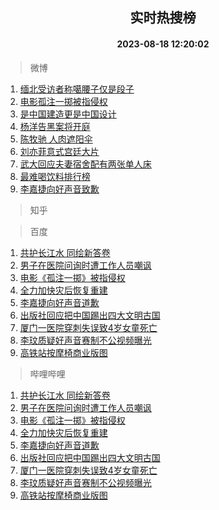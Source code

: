 <div align="center"><h2>实时热搜榜</h2><h4>2023-08-18 12:20:02</h4></div>

> 微博  

1. [缅北受访者称噶腰子仅是段子](https://s.weibo.com/weibo?q=%23%E7%BC%85%E5%8C%97%E5%8F%97%E8%AE%BF%E8%80%85%E7%A7%B0%E5%99%B6%E8%85%B0%E5%AD%90%E4%BB%85%E6%98%AF%E6%AE%B5%E5%AD%90%23&t=31&band_rank=1&Refer=top)<br />
2. [电影孤注一掷被指侵权](https://s.weibo.com/weibo?q=%23%E7%94%B5%E5%BD%B1%E5%AD%A4%E6%B3%A8%E4%B8%80%E6%8E%B7%E8%A2%AB%E6%8C%87%E4%BE%B5%E6%9D%83%23&t=31&band_rank=2&Refer=top)<br />
3. [是中国建造更是中国设计](https://s.weibo.com/weibo?q=%23%E6%98%AF%E4%B8%AD%E5%9B%BD%E5%BB%BA%E9%80%A0%E6%9B%B4%E6%98%AF%E4%B8%AD%E5%9B%BD%E8%AE%BE%E8%AE%A1%23&t=31&band_rank=3&Refer=top)<br />
4. [杨洋告黑案将开庭](https://s.weibo.com/weibo?q=%23%E6%9D%A8%E6%B4%8B%E5%91%8A%E9%BB%91%E6%A1%88%E5%B0%86%E5%BC%80%E5%BA%AD%23&t=31&band_rank=4&Refer=top)<br />
5. [陈牧驰 人肉遮阳伞](https://s.weibo.com/weibo?q=%E9%99%88%E7%89%A7%E9%A9%B0%20%E4%BA%BA%E8%82%89%E9%81%AE%E9%98%B3%E4%BC%9E&t=31&band_rank=5&Refer=top)<br />
6. [刘亦菲意式宫廷大片](https://s.weibo.com/weibo?q=%23%E5%88%98%E4%BA%A6%E8%8F%B2%E6%84%8F%E5%BC%8F%E5%AE%AB%E5%BB%B7%E5%A4%A7%E7%89%87%23&t=31&band_rank=6&Refer=top)<br />
7. [武大回应夫妻宿舍配有两张单人床](https://s.weibo.com/weibo?q=%23%E6%AD%A6%E5%A4%A7%E5%9B%9E%E5%BA%94%E5%A4%AB%E5%A6%BB%E5%AE%BF%E8%88%8D%E9%85%8D%E6%9C%89%E4%B8%A4%E5%BC%A0%E5%8D%95%E4%BA%BA%E5%BA%8A%23&t=31&band_rank=7&Refer=top)<br />
8. [最难喝饮料排行榜](https://s.weibo.com/weibo?q=%E6%9C%80%E9%9A%BE%E5%96%9D%E9%A5%AE%E6%96%99%E6%8E%92%E8%A1%8C%E6%A6%9C&t=31&band_rank=8&Refer=top)<br />
9. [李嘉捷向好声音致歉](https://s.weibo.com/weibo?q=%E6%9D%8E%E5%98%89%E6%8D%B7%E5%90%91%E5%A5%BD%E5%A3%B0%E9%9F%B3%E8%87%B4%E6%AD%89&t=31&band_rank=9&Refer=top)<br />

> 知乎  


> 百度  

1. [共护长江水 同绘新答卷](https://www.baidu.com/s?wd=%E5%85%B1%E6%8A%A4%E9%95%BF%E6%B1%9F%E6%B0%B4+%E5%90%8C%E7%BB%98%E6%96%B0%E7%AD%94%E5%8D%B7&sa=fyb_news&rsv_dl=fyb_news)<br />
2. [男子在医院问询时遭工作人员嘲讽](https://www.baidu.com/s?wd=%E7%94%B7%E5%AD%90%E5%9C%A8%E5%8C%BB%E9%99%A2%E9%97%AE%E8%AF%A2%E6%97%B6%E9%81%AD%E5%B7%A5%E4%BD%9C%E4%BA%BA%E5%91%98%E5%98%B2%E8%AE%BD&sa=fyb_news&rsv_dl=fyb_news)<br />
3. [电影《孤注一掷》被指侵权](https://www.baidu.com/s?wd=%E7%94%B5%E5%BD%B1%E3%80%8A%E5%AD%A4%E6%B3%A8%E4%B8%80%E6%8E%B7%E3%80%8B%E8%A2%AB%E6%8C%87%E4%BE%B5%E6%9D%83&sa=fyb_news&rsv_dl=fyb_news)<br />
4. [全力加快灾后恢复重建](https://www.baidu.com/s?wd=%E5%85%A8%E5%8A%9B%E5%8A%A0%E5%BF%AB%E7%81%BE%E5%90%8E%E6%81%A2%E5%A4%8D%E9%87%8D%E5%BB%BA&sa=fyb_news&rsv_dl=fyb_news)<br />
5. [李嘉捷向好声音道歉](https://www.baidu.com/s?wd=%E6%9D%8E%E5%98%89%E6%8D%B7%E5%90%91%E5%A5%BD%E5%A3%B0%E9%9F%B3%E9%81%93%E6%AD%89&sa=fyb_news&rsv_dl=fyb_news)<br />
6. [出版社回应把中国踢出四大文明古国](https://www.baidu.com/s?wd=%E5%87%BA%E7%89%88%E7%A4%BE%E5%9B%9E%E5%BA%94%E6%8A%8A%E4%B8%AD%E5%9B%BD%E8%B8%A2%E5%87%BA%E5%9B%9B%E5%A4%A7%E6%96%87%E6%98%8E%E5%8F%A4%E5%9B%BD&sa=fyb_news&rsv_dl=fyb_news)<br />
7. [厦门一医院穿刺失误致4岁女童死亡](https://www.baidu.com/s?wd=%E5%8E%A6%E9%97%A8%E4%B8%80%E5%8C%BB%E9%99%A2%E7%A9%BF%E5%88%BA%E5%A4%B1%E8%AF%AF%E8%87%B44%E5%B2%81%E5%A5%B3%E7%AB%A5%E6%AD%BB%E4%BA%A1&sa=fyb_news&rsv_dl=fyb_news)<br />
8. [李玟质疑好声音赛制不公视频曝光](https://www.baidu.com/s?wd=%E6%9D%8E%E7%8E%9F%E8%B4%A8%E7%96%91%E5%A5%BD%E5%A3%B0%E9%9F%B3%E8%B5%9B%E5%88%B6%E4%B8%8D%E5%85%AC%E8%A7%86%E9%A2%91%E6%9B%9D%E5%85%89&sa=fyb_news&rsv_dl=fyb_news)<br />
9. [高铁站按摩椅商业版图](https://www.baidu.com/s?wd=%E9%AB%98%E9%93%81%E7%AB%99%E6%8C%89%E6%91%A9%E6%A4%85%E5%95%86%E4%B8%9A%E7%89%88%E5%9B%BE&sa=fyb_news&rsv_dl=fyb_news)<br />

> 哔哩哔哩  

1. [共护长江水 同绘新答卷](https://www.baidu.com/s?wd=%E5%85%B1%E6%8A%A4%E9%95%BF%E6%B1%9F%E6%B0%B4+%E5%90%8C%E7%BB%98%E6%96%B0%E7%AD%94%E5%8D%B7&sa=fyb_news&rsv_dl=fyb_news)<br />
2. [男子在医院问询时遭工作人员嘲讽](https://www.baidu.com/s?wd=%E7%94%B7%E5%AD%90%E5%9C%A8%E5%8C%BB%E9%99%A2%E9%97%AE%E8%AF%A2%E6%97%B6%E9%81%AD%E5%B7%A5%E4%BD%9C%E4%BA%BA%E5%91%98%E5%98%B2%E8%AE%BD&sa=fyb_news&rsv_dl=fyb_news)<br />
3. [电影《孤注一掷》被指侵权](https://www.baidu.com/s?wd=%E7%94%B5%E5%BD%B1%E3%80%8A%E5%AD%A4%E6%B3%A8%E4%B8%80%E6%8E%B7%E3%80%8B%E8%A2%AB%E6%8C%87%E4%BE%B5%E6%9D%83&sa=fyb_news&rsv_dl=fyb_news)<br />
4. [全力加快灾后恢复重建](https://www.baidu.com/s?wd=%E5%85%A8%E5%8A%9B%E5%8A%A0%E5%BF%AB%E7%81%BE%E5%90%8E%E6%81%A2%E5%A4%8D%E9%87%8D%E5%BB%BA&sa=fyb_news&rsv_dl=fyb_news)<br />
5. [李嘉捷向好声音道歉](https://www.baidu.com/s?wd=%E6%9D%8E%E5%98%89%E6%8D%B7%E5%90%91%E5%A5%BD%E5%A3%B0%E9%9F%B3%E9%81%93%E6%AD%89&sa=fyb_news&rsv_dl=fyb_news)<br />
6. [出版社回应把中国踢出四大文明古国](https://www.baidu.com/s?wd=%E5%87%BA%E7%89%88%E7%A4%BE%E5%9B%9E%E5%BA%94%E6%8A%8A%E4%B8%AD%E5%9B%BD%E8%B8%A2%E5%87%BA%E5%9B%9B%E5%A4%A7%E6%96%87%E6%98%8E%E5%8F%A4%E5%9B%BD&sa=fyb_news&rsv_dl=fyb_news)<br />
7. [厦门一医院穿刺失误致4岁女童死亡](https://www.baidu.com/s?wd=%E5%8E%A6%E9%97%A8%E4%B8%80%E5%8C%BB%E9%99%A2%E7%A9%BF%E5%88%BA%E5%A4%B1%E8%AF%AF%E8%87%B44%E5%B2%81%E5%A5%B3%E7%AB%A5%E6%AD%BB%E4%BA%A1&sa=fyb_news&rsv_dl=fyb_news)<br />
8. [李玟质疑好声音赛制不公视频曝光](https://www.baidu.com/s?wd=%E6%9D%8E%E7%8E%9F%E8%B4%A8%E7%96%91%E5%A5%BD%E5%A3%B0%E9%9F%B3%E8%B5%9B%E5%88%B6%E4%B8%8D%E5%85%AC%E8%A7%86%E9%A2%91%E6%9B%9D%E5%85%89&sa=fyb_news&rsv_dl=fyb_news)<br />
9. [高铁站按摩椅商业版图](https://www.baidu.com/s?wd=%E9%AB%98%E9%93%81%E7%AB%99%E6%8C%89%E6%91%A9%E6%A4%85%E5%95%86%E4%B8%9A%E7%89%88%E5%9B%BE&sa=fyb_news&rsv_dl=fyb_news)<br />

